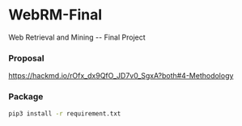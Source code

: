 # WebRM-Final
Web Retrieval and Mining -- Final Project

### Proposal

https://hackmd.io/rOfx_dx9QfO_JD7v0_SgxA?both#4-Methodology



### Package

```sh
pip3 install -r requirement.txt
```

